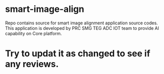 # smart-image-align
Repo contains source for smart image alignment application source codes. This application  is developed by PRC SMG TEG ADC IOT team to provide AI capability on Core platform.

# Try to updat it as changed to see if any reviews. 
